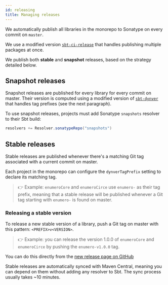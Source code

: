 ```yaml
---
id: releasing
title: Managing releases
---
```


We automatically publish all libraries in the monorepo to Sonatype on every
commit on `master`.

We use a modified version
[`sbt-ci-release`](https://github.com/olafurpg/sbt-ci-release) that handles
publishing multiple packages at once.

We publish both **stable** and **snapshot** releases, based on the strategy
detailed below.

## Snapshot releases

Snapshot releases are published for every library for every commit on master.
Their version is computed using a modified version of
[`sbt-dynver`](https://github.com/dwijnand/sbt-dynver) that handles tag prefixes
(see the next paragraph).

To use snapshot releases, projects must add Sonatype `snapshots` resolver to
their Sbt build:

```scala
resolvers += Resolver.sonatypeRepo("snapshots")
```

## Stable release<!--  -->s

Stable releases are published whenever there's a matching Git tag associated
with a current commit on master.

Each project in the monorepo can configure the `dynverTagPrefix` setting to
declare its matching tag.

> 👉 Example: `enumeroCore` and `enumeroCirce` use `enumero-` as their tag
> prefix, meaning that a stable release will be published whenever a Git tag
> starting with `enumero-` is found on master.

### Releasing a stable version

To release a new stable version of a library, push a Git tag on master with this
pattern: `<PREFIX>v<VERSION>`.

> 👉 Example: you can release the version 1.0.0 of `enumeroCore` and
> `enumeroCirce` by pushing the `enumero-v1.0.0` tag.

You can do this directly from the
[new release page on GitHub](https://github.com/buildo/retro/releases/new)

Stable releases are automatically synced with Maven Central, meaning you can
depend on them without adding any resolver to Sbt. The sync process usually
takes ~10 minutes.
